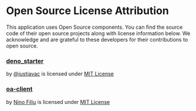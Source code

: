 # Open Source License Attribution

This application uses Open Source components. You can find the source code of
their open source projects along with license information below. We acknowledge
and are grateful to these developers for their contributions to open source.

### [deno_starter](https://github.com/justjavac/deno_starter)

by [@justjavac](https://github.com/justjavac) is licensed under
[MIT License](https://opensource.org/licenses/MIT)

### [oa-client](https://github.com/ninofiliu/oa-client)

by [Nino Filiu](https://github.com/ninofiliu) is licensed under
[MIT License](https://opensource.org/licenses/MIT)
